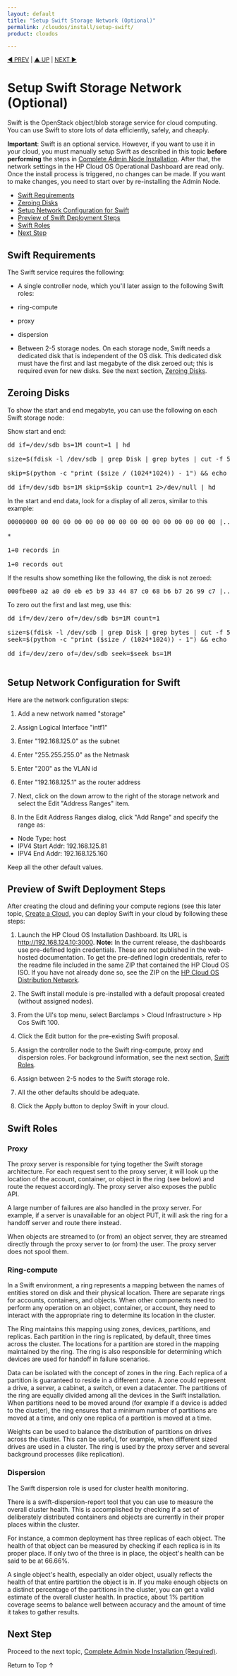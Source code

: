 ```yaml
---
layout: default
title: "Setup Swift Storage Network (Optional)"
permalink: /cloudos/install/setup-swift/
product: cloudos

---
```

<!--PUBLISHED-->

<script> 
 
function PageRefresh { 
onLoad="window.refresh" 
} 
 
PageRefresh();

</script>


<p style="font-size: small;"> <a href="/cloudos/install/customize-network-settings/">&#9664; PREV</a> | <a href="/cloudos/install/">&#9650; UP</a> | <a href="/cloudos/install/complete-admin-node-installation/">NEXT &#9654;</a> </p>

# Setup Swift Storage Network (Optional) 

Swift is the OpenStack object/blob storage service for cloud computing. You can use Swift to store lots of data efficiently, safely, and cheaply.

**Important**: Swift is an optional service. However, if you want to use it in your cloud, you must manually setup Swift as described 
in this topic **before performing** the steps in [Complete Admin Node Installation](/cloudos/install/complete-admin-node-installation). 
After that, the network settings in the HP Cloud OS Operational Dashboard are read only. Once the install process is triggered, 
no changes can be made. If you want to make changes, you need to start over by re-installing the Admin Node.

* [Swift Requirements](#swift-requirements)
* [Zeroing Disks](#zeroing-disks)
* [Setup Network Configuration for Swift](#setup-network-configuration-for-swift)
* [Preview of Swift Deployment Steps](#preview-of-swift-deployment-steps)
* [Swift Roles](#swift-roles)
* [Next Step](#next-step)


## Swift Requirements

The Swift service requires the following:

* A single controller node, which you'll later assign to the following Swift roles: 

 * ring-compute
 * proxy
 * dispersion

* Between 2-5 storage nodes. On each storage node, Swift needs a dedicated disk that is independent of the OS disk. 
This dedicated disk must have the first and last megabyte of the disk zeroed out; this is required even for new disks. See the next section, 
[Zeroing Disks](#zeroing-disks).

## Zeroing Disks

To show the start and end megabyte, you can use the following on each Swift storage node:

Show start and end:

<pre>
dd if=/dev/sdb bs=1M count=1 | hd <br/>
<nobr>size=$(fdisk -l  /dev/sdb | grep Disk | grep bytes | cut -f 5 -d" ") &amp;&amp; echo $size</nobr> <br />
skip=$(python -c "print ($size / (1024*1024)) - 1") &amp;&amp; echo $skip <br />
dd if=/dev/sdb bs=1M skip=$skip count=1 2>/dev/null | hd
</pre>	

In the start and end data, look for a display of all zeros, similar to this example:

<pre>
<nobr>00000000  00 00 00 00 00 00 00 00  00 00 00 00 00 00 00 00  |................|</nobr> <br />
* <br />
1+0 records in <br />
1+0 records out
</pre>	

If the results show something like the following, the disk is not zeroed:

<pre>
<nobr>000fbe00  a2 a0 d0 eb e5 b9 33 44  87 c0 68 b6 b7 26 99 c7  |......3D..h..&amp;..|</nobr>
</pre>	

To zero out the first and last meg, use this:

<pre>
dd if=/dev/zero of=/dev/sdb bs=1M count=1 <br />
<nobr>size=$(fdisk -l  /dev/sdb | grep Disk | grep bytes | cut -f 5 -d" ") && echo $size <br />
seek=$(python -c "print ($size / (1024*1024)) - 1") &amp;&amp; echo $seek</nobr> <br />
dd if=/dev/zero of=/dev/sdb seek=$seek bs=1M <br />
</pre>	

## Setup Network Configuration for Swift

Here are the network configuration steps:

1. Add a new network named "storage"

2. Assign Logical Interface "intf1"

3. Enter "192.168.125.0" as the subnet

4. Enter "255.255.255.0" as the Netmask

5. Enter "200" as the VLAN id

6. Enter "192.168.125.1" as the router address

7. Next, click on the down arrow to the right of the storage network and select the Edit "Address Ranges" item.

8. In the Edit Address Ranges dialog, click "Add Range" and specify the range as:

  * Node Type: host 
  * IPV4 Start Addr: 192.168.125.81
  * IPV4 End Addr: 192.168.125.160

Keep all the other default values.

## Preview of Swift Deployment Steps

After creating the cloud and defining your compute regions (see this later topic, [Create a Cloud](/cloudos/install/create-cloud), 
you can deploy Swift in your cloud by following these steps:

1. Launch the HP Cloud OS Installation Dashboard. Its URL is http://192.168.124.10:3000.  **Note:** In the current release, the dashboards use pre-defined login credentials. These are not published in the web-hosted documentation. To get the pre-defined login credentials, refer to the readme file included in the same ZIP that contained the HP Cloud OS ISO. If you have not already done so, see the ZIP on the <a href="https://cloudos.hpwsportal.com" target="codn">HP Cloud OS Distribution Network</a>. 

2. The Swift install module is pre-installed with a default proposal created (without assigned nodes).

3. From the UI's top menu, select Barclamps > Cloud Infrastructure > Hp Cos Swift 100.

4. Click the Edit button for the pre-existing Swift proposal.

4. Assign the controller node to the Swift ring-compute, proxy and dispersion roles. For background information, see the next section, [Swift Roles](#swift-roles). 

5. Assign between 2-5 nodes to the Swift storage role. 

6. All the other defaults should be adequate.

7. Click the Apply button to deploy Swift in your cloud. 

## Swift Roles

### Proxy

The proxy server is responsible for tying together the Swift storage architecture. For each request sent to the proxy server, 
it will look up the location of the account, container, or object in the ring (see below) and route the request accordingly. The 
proxy server also exposes the public API. 

A large number of failures are also handled in the proxy server. For example, if a server is unavailable for an object PUT, 
it will ask the ring for a handoff server and route there instead.

When objects are streamed to (or from) an object server, they are streamed directly through the proxy server to (or from) the user.  The 
proxy server does not spool them.

### Ring-compute

In a Swift environment, a ring represents a mapping between the names of entities stored on disk and their physical location. 
There are separate rings for accounts, containers, and objects. When other components need to perform any operation on an object, 
container, or account, they need to interact with the appropriate ring to determine its location in the cluster.

The Ring maintains this mapping using zones, devices, partitions, and replicas. Each partition in the ring is replicated, by default, 
three times across the cluster.  The locations for a partition are stored in the mapping maintained by the ring. The ring is 
also responsible for determining which devices are used for handoff in failure scenarios.

Data can be isolated with the concept of zones in the ring. Each replica of a partition is guaranteed to reside in a different zone. 
A zone could represent a drive, a server, a cabinet, a switch, or even a datacenter. The partitions of the ring are equally divided 
among all the devices in the Swift installation. When partitions need to be moved around (for example if a device is added to the cluster), 
the ring ensures that a minimum number of partitions are moved at a time, and only one replica of a partition is moved at a time.

Weights can be used to balance the distribution of partitions on drives across the cluster. This can be useful, for example, 
when different sized drives are used in a cluster. The ring is used by the proxy server and several background processes (like replication).

### Dispersion

The Swift dispersion role is used for cluster health monitoring. 

There is a swift-dispersion-report tool that you can use to measure the overall cluster health. This is accomplished by checking if a 
set of deliberately distributed containers and objects are currently in their proper places within the cluster. 

For instance, a common deployment has three replicas of each object. The health of that object can be measured by checking if each 
replica is in its proper place. If only two of the three is in place, the object's health can be said to be at 66.66%.

A single object's health, especially an older object, usually reflects the health of that entire partition the object is in. 
If you make enough objects on a distinct percentage of the partitions in the cluster, you can get a valid estimate of the overall 
cluster health. In practice, about 1% partition coverage seems to balance well between accuracy and the amount of time 
it takes to gather results.

## Next Step

Proceed to the next topic, [Complete Admin Node Installation (Required)](/cloudos/install/complete-admin-node-installation/).

<a href="#top" style="padding:14px 0px 14px 0px; text-decoration: none;"> Return to Top &#8593; </a>


